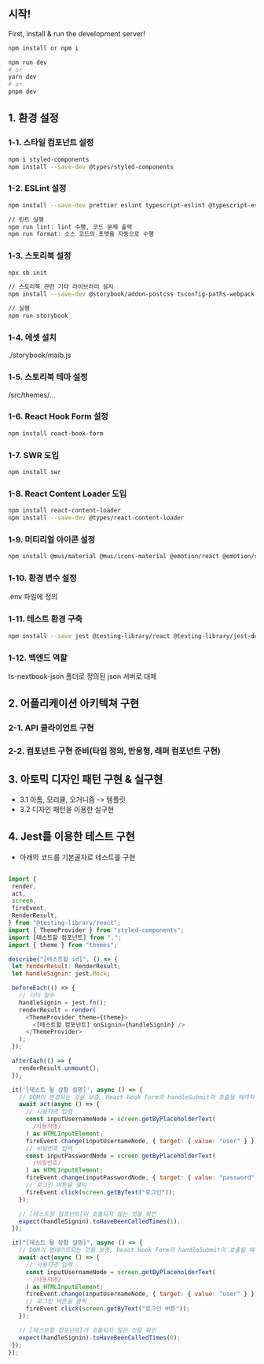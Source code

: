 ## 시작!

First, install & run the development server!

```bash
npm install or npm i

npm run dev
# or
yarn dev
# or
pnpm dev
```

## 1. 환경 설정

### 1-1. 스타일 컴포넌트 설정

```bash
npm i styled-components
npm install --save-dev @types/styled-components
```

### 1-2. ESLint 설정

```bash
npm install --save-dev prettier eslint typescript-eslint @typescript-eslint/eslint-plugin @typescript-eslint/parser eslint-config-prettier eslint-plugin-prettier eslint-plugin-react eslint-plugin-react-hooks eslint-plugin-import

// 린트 실행
npm run lint: lint 수행, 코드 문제 출력
npm run format: 소스 코드의 포맷을 자동으로 수행
```

### 1-3. 스토리북 설정

```bash
npx sb init

// 스토리북 관련 기타 라이브러리 설치
npm install --save-dev @storybook/addon-postcss tsconfig-paths-webpack-plugin @babel/plugin-proposal-class-properties @babel/plugin-proposal-private-methods @babel/plugin-proposal-private-property-in-object tsconfig-paths-webpack-plugin @mdx-js/react

// 실행
npm run storybook
```

### 1-4. 에셋 설치

./storybook/maib.js

### 1-5. 스토리북 테마 설정

/src/themes/...

### 1-6. React Hook Form 설정

```bash
npm install react-book-form
```

### 1-7. SWR 도입

```bash
npm install swr
```

### 1-8. React Content Loader 도입

```bash
npm install react-content-loader
npm install --save-dev @types/react-content-loader
```

### 1-9. 머티리얼 아이콘 설정

```bash
npm install @mui/material @mui/icons-material @emotion/react @emotion/styled
```

### 1-10. 환경 변수 설정

.env 파일에 정의

### 1-11. 테스트 환경 구축

```bash
npm install --save jest @testing-library/react @testing-library/jest-dom jest-environment-jsdom
```

### 1-12. 백엔드 역할

ts-nextbook-json 폴더로 정의된 json 서버로 대체

</hr>

## 2. 어플리케이션 아키텍쳐 구현

### 2-1. API 클라이언트 구현

### 2-2. 컴포넌트 구현 준비(타입 정의, 반응형, 래퍼 컴포넌트 구현)

## 3. 아토믹 디자인 패턴 구현 & 실구현

- 3.1 아톰, 모리큘, 오거니즘 -> 템플릿
- 3.2 디자인 패턴을 이용한 실구현

## 4. Jest를 이용한 테스트 구현

- 아래의 코드를 기본골자로 테스트를 구현

```javascript

import {
 render,
 act,
 screen,
 fireEvent,
 RenderResult,
} from "@testing-library/react";
import { ThemeProvider } from "styled-components";
import [테스트할 컴포넌트] from ".";
import { theme } from "themes";

describe("[테스트할 id]", () => {
 let renderResult: RenderResult;
 let handleSignin: jest.Mock;

 beforeEach(() => {
   // 더미 함수
   handleSignin = jest.fn();
   renderResult = render(
     <ThemeProvider theme={theme}>
       <[테스트할 컴포넌트] onSignin={handleSignin} />
     </ThemeProvider>
   );
 });

 afterEach(() => {
   renderResult.unmount();
 });

 it('[테스트 될 상황 설명]', async () => {
   // DOM이 변경되는 것을 보증, React Hook Form의 handleSubmit이 호출될 때까지 대기한다
   await act(async () => {
     // 사용자명 입력
     const inputUsernameNode = screen.getByPlaceholderText(
       /사용자명/
     ) as HTMLInputElement;
     fireEvent.change(inputUsernameNode, { target: { value: "user" } });
     // 비밀번호 입력
     const inputPasswordNode = screen.getByPlaceholderText(
       /비밀번호/
     ) as HTMLInputElement;
     fireEvent.change(inputPasswordNode, { target: { value: "password" } });
     // 로그인 버튼을 클릭
     fireEvent.click(screen.getByText("로그인"));
   });

   // [테스트할 컴포넌트]이 호출되지 않는 것을 확인
   expect(handleSignin).toHaveBeenCalledTimes(1);
 });

 it("[테스트 될 상황 설명]", async () => {
   // DOM기 업데이트되는 것을 보증, React Hook Form의 handleSubmit이 호출될 떄까지 대기한다
   await act(async () => {
     // 사용자명 입력
     const inputUsernameNode = screen.getByPlaceholderText(
       /사용자명/
     ) as HTMLInputElement;
     fireEvent.change(inputUsernameNode, { target: { value: "user" } });
     // 로그인 버튼을 클릭
     fireEvent.click(screen.getByText("로그인 버튼"));
   });

   // [테스트할 컴포넌트]가 호출되지 않은 것을 확인
   expect(handleSignin).toHaveBeenCalledTimes(0);
 });
});
```
